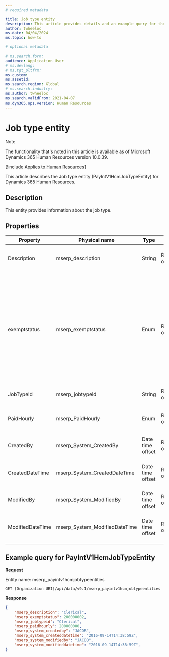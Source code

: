 ```yaml
---
# required metadata

title: Job type entity
description: This article provides details and an example query for the Job type entity in Microsoft Dynamics 365 Human Resources.
author: twheeloc
ms.date: 04/04/2024
ms.topic: how-to

# optional metadata

# ms.search.form: 
audience: Application User
# ms.devlang: 
# ms.tgt_pltfrm: 
ms.custom: 
ms.assetid: 
ms.search.region: Global
# ms.search.industry: 
ms.author: twheeloc
ms.search.validFrom: 2021-04-07
ms.dyn365.ops.version: Human Resources
---
```


# Job type entity

> [!NOTE]
> The functionality that's noted in this article is available as of Microsoft Dynamics 365 Human Resources version 10.0.39.

[!include [Applies to Human Resources](../includes/applies-to-hr.md)]

This article describes the Job type entity (PayIntV1HcmJobTypeEntity) for Dynamics 365 Human Resources.

## Description

This entity provides information about the job type.

## Properties

| Property | Physical name | Type | Use | Description |
|---|---|---|---|---|
| Description | mserp\_description | String | Read-only | The description of the job type. |
| exemptstatus | mserp\_exemptstatus | Enum | Read-only| A value that indicates whether the job type is exempt or not exempt from Fair Labor Standards Act (FLSA) coverage. Alternatively, a value that indicates that FLSA doesn't apply to the job type. |
| JobTypeId | mserp\_jobtypeid | String | Read-only | The ID of the job type. |
| PaidHourly | mserp\_PaidHourly | Enum | Read-only | A value that indicates whether the job is paid hourly. |
| CreatedBy | mserp\_System\_CreatedBy | Date time offset | Read-only | Created-by details for the job type. |
| CreatedDateTime | mserp\_System\_CreatedDateTime | Date time offset | Read-only| The date and time when the job type was created. |
| ModifiedBy | mserp\_System\_ModifiedBy | Date time offset | Read-only| Modified-by details for the job type. |
| ModifiedDateTime | mserp\_System\_ModifiedDateTime | Date time offset | Read-only | The data and time when the job type was modified. |

## Example query for PayIntV1HcmJobTypeEntity

**Request**

Entity name: mserp\_payintv1hcmjobtypeentities

```http 
GET [Organization URI]/api/data/v9.1/mserp_payintv1hcmjobtypeentities
```

**Response**

```json
{
    "mserp_description": "Clerical",
    "mserp_exemptstatus": 200000002,
    "mserp_jobtypeid": "Clerical",
    "mserp_paidhourly": 200000000,
    "mserp_system_createdby": "JACOB",
    "mserp_system_createddatetime": "2016-09-14T14:38:59Z",
    "mserp_system_modifiedby": "JACOB",
    "mserp_system_modifieddatetime": "2016-09-14T14:38:59Z",
}
```
